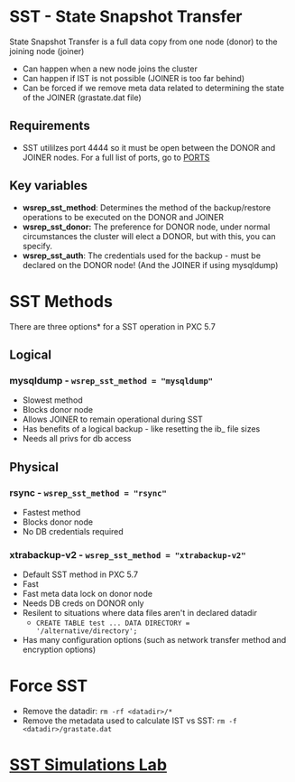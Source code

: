 # SST - State Snapshot Transfer

State Snapshot Transfer is a full data copy from one node (donor) to the joining node (joiner)

- Can happen when a new node joins the cluster
- Can happen if IST is not possible (JOINER is too far behind)
- Can be forced if we remove meta data related to determining the state of the JOINER (grastate.dat file)



## Requirements

- SST utililzes port 4444 so it must be open between the DONOR and JOINER nodes. For a full list of ports, go to [PORTS](Ports.md)



## Key variables

- **wsrep_sst_method**: Determines the method of the backup/restore operations to be executed on the DONOR and JOINER
- **wsrep_sst_donor:** The preference for DONOR node, under normal circumstances the cluster will elect a DONOR, but with this, you can specify.
- **wsrep_sst_auth**:  The credentials used for the backup - must be declared on the DONOR node!  (And the JOINER if using mysqldump)

# SST Methods

There are three options* for a SST operation in PXC 5.7

## Logical 

### mysqldump - `wsrep_sst_method = "mysqldump"`

- Slowest method
- Blocks donor node
- Allows JOINER to remain operational during SST
- Has benefits of a logical backup - like resetting the ib_ file sizes
- Needs all privs for db access

## Physical

### rsync - `wsrep_sst_method = "rsync"`

- Fastest method
- Blocks donor node
- No DB credentials required

### xtrabackup-v2 - `wsrep_sst_method = "xtrabackup-v2"`

- Default SST method in PXC 5.7 
- Fast
- Fast meta data lock on donor node
- Needs DB creds on DONOR only 
- Resilent to situations where data files aren't in declared datadir
  - `CREATE TABLE test ... DATA DIRECTORY = '/alternative/directory';`
- Has many configuration options (such as network transfer method and encryption options) 

# Force SST 

- Remove the datadir: `rm -rf <datadir>/*`
- Remove the metadata used to calculate IST vs SST: `rm -f <datadir>/grastate.dat`

# [SST Simulations Lab](SST_Simulations_Lab.md)